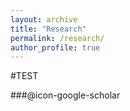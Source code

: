 ```yaml
---
layout: archive
title: "Research"
permalink: /research/
author_profile: true
---
```



#TEST

###@icon-google-scholar
